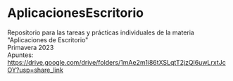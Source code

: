 # AplicacionesEscritorio
Repositorio para las tareas y prácticas individuales de la materia "Aplicaciones de Escritorio" <br />
Primavera 2023 <br />
Apuntes: https://drive.google.com/drive/folders/1mAe2m1i86tXSLqtT2jzQl6uwLrxtJcOY?usp=share_link

